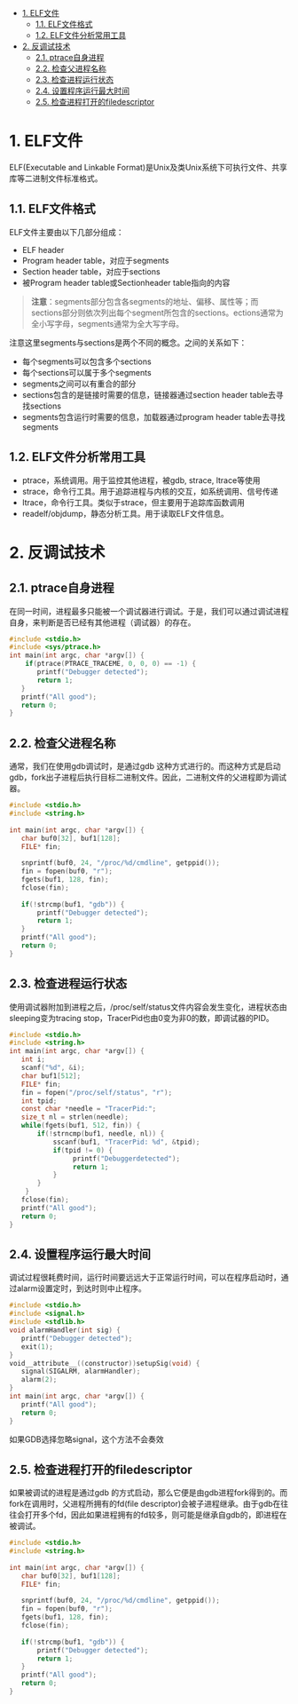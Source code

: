 - [1. ELF文件](#1-elf文件)
  - [1.1. ELF文件格式](#11-elf文件格式)
  - [1.2. ELF文件分析常用工具](#12-elf文件分析常用工具)
- [2. 反调试技术](#2-反调试技术)
  - [2.1. ptrace自身进程](#21-ptrace自身进程)
  - [2.2. 检查父进程名称](#22-检查父进程名称)
  - [2.3. 检查进程运行状态](#23-检查进程运行状态)
  - [2.4. 设置程序运行最大时间](#24-设置程序运行最大时间)
  - [2.5. 检查进程打开的filedescriptor](#25-检查进程打开的filedescriptor)

# 1. ELF文件
ELF(Executable and Linkable Format)是Unix及类Unix系统下可执行文件、共享库等二进制文件标准格式。

## 1.1. ELF文件格式
ELF文件主要由以下几部分组成：
* ELF header
* Program header table，对应于segments
* Section header table，对应于sections
* 被Program header table或Sectionheader table指向的内容

>**注意**：segments部分包含各segments的地址、偏移、属性等；而sections部分则依次列出每个segment所包含的sections。ections通常为全小写字母，segments通常为全大写字母。

注意这里segments与sections是两个不同的概念。之间的关系如下：
* 每个segments可以包含多个sections
* 每个sections可以属于多个segments
* segments之间可以有重合的部分
* sections包含的是链接时需要的信息，链接器通过section header table去寻找sections
* segments包含运行时需要的信息，加载器通过program header table去寻找segments

## 1.2. ELF文件分析常用工具
* ptrace，系统调用。用于监控其他进程，被gdb, strace, ltrace等使用
* strace，命令行工具。用于追踪进程与内核的交互，如系统调用、信号传递
* ltrace，命令行工具。类似于strace，但主要用于追踪库函数调用
* readelf/objdump，静态分析工具。用于读取ELF文件信息。

# 2. 反调试技术
## 2.1. ptrace自身进程
在同一时间，进程最多只能被一个调试器进行调试。于是，我们可以通过调试进程自身，来判断是否已经有其他进程（调试器）的存在。
```c
#include <stdio.h>
#include <sys/ptrace.h>
int main(int argc, char *argv[]) {
    if(ptrace(PTRACE_TRACEME, 0, 0, 0) == -1) {
       printf("Debugger detected");
       return 1;
   }  
   printf("All good");
   return 0;
}
```

## 2.2. 检查父进程名称
通常，我们在使用gdb调试时，是通过gdb <TARGET>这种方式进行的。而这种方式是启动gdb，fork出子进程后执行目标二进制文件。因此，二进制文件的父进程即为调试器。
```c
#include <stdio.h>
#include <string.h>
 
int main(int argc, char *argv[]) {
   char buf0[32], buf1[128];
   FILE* fin;
 
   snprintf(buf0, 24, "/proc/%d/cmdline", getppid());
   fin = fopen(buf0, "r");
   fgets(buf1, 128, fin);
   fclose(fin);
 
   if(!strcmp(buf1, "gdb")) {
       printf("Debugger detected");
       return 1;
   }  
   printf("All good");
   return 0;
}
```

## 2.3. 检查进程运行状态
使用调试器附加到进程之后，/proc/self/status文件内容会发生变化，进程状态由sleeping变为tracing stop，TracerPid也由0变为非0的数，即调试器的PID。
```c
#include <stdio.h>
#include <string.h>
int main(int argc, char *argv[]) {
   int i;
   scanf("%d", &i);
   char buf1[512];
   FILE* fin;
   fin = fopen("/proc/self/status", "r");
   int tpid;
   const char *needle = "TracerPid:";
   size_t nl = strlen(needle);
   while(fgets(buf1, 512, fin)) {
       if(!strncmp(buf1, needle, nl)) {
           sscanf(buf1, "TracerPid: %d", &tpid);
           if(tpid != 0) {
                printf("Debuggerdetected");
                return 1;
           }
       }
    }
   fclose(fin);
   printf("All good");
   return 0;
}
```

## 2.4. 设置程序运行最大时间
调试过程很耗费时间，运行时间要远远大于正常运行时间，可以在程序启动时，通过alarm设置定时，到达时则中止程序。
```c
#include <stdio.h>
#include <signal.h>
#include <stdlib.h>
void alarmHandler(int sig) {
   printf("Debugger detected");
   exit(1);
}
void__attribute__((constructor))setupSig(void) {
   signal(SIGALRM, alarmHandler);
   alarm(2);
}
int main(int argc, char *argv[]) {
   printf("All good");
   return 0;
}
```
如果GDB选择忽略signal，这个方法不会奏效

## 2.5. 检查进程打开的filedescriptor
如果被调试的进程是通过gdb <TARGET>的方式启动，那么它便是由gdb进程fork得到的。而fork在调用时，父进程所拥有的fd(file descriptor)会被子进程继承。由于gdb在往往会打开多个fd，因此如果进程拥有的fd较多，则可能是继承自gdb的，即进程在被调试。 
```c
#include <stdio.h>
#include <string.h>
 
int main(int argc, char *argv[]) {
   char buf0[32], buf1[128];
   FILE* fin;
 
   snprintf(buf0, 24, "/proc/%d/cmdline", getppid());
   fin = fopen(buf0, "r");
   fgets(buf1, 128, fin);
   fclose(fin);
 
   if(!strcmp(buf1, "gdb")) {
       printf("Debugger detected");
       return 1;
   }  
   printf("All good");
   return 0;
}
```
